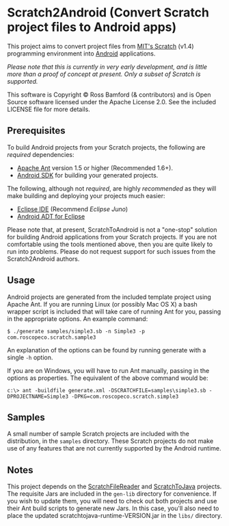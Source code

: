 Scratch2Android (Convert Scratch project files to Android apps)
===============================================================

This project aims to convert project files from [MIT's Scratch](http://scratch.mit.edu/) (v1.4) programming environment into [Android](http://www.android.com/) applications.

*Please note that this is currently in very early development, and is little more than a proof of concept at present. Only a subset of Scratch is supported.*

This software is Copyright &copy; Ross Bamford (& contributors) and is Open Source software licensed under the Apache License 2.0. See the included LICENSE file for more details.

Prerequisites
-------------

To build Android projects from your Scratch projects, the following are *required* dependencies:

* [Apache Ant](http://ant.apache.org/) version 1.5 or higher (Recommended 1.6+).
* [Android SDK](http://developer.android.com/sdk/index.html) for building your generated projects.

The following, although not _required_, are highly *recommended* as they will make building and deploying your projects much easier:

* [Eclipse IDE](http://eclipse.org/) (Recommend _Eclipse Juno_)
* [Android ADT for Eclipse](http://developer.android.com/tools/sdk/eclipse-adt.html)

Please note that, at present, ScratchToAndroid is not a "one-stop" solution for building Android applications from your Scratch projects. If you are not comfortable using the tools mentioned above, then you are quite likely to run into problems. Please do not request support for such issues from the Scratch2Android authors.

Usage
-----

Android projects are generated from the included template project using Apache Ant. If you are running Linux (or possibly Mac OS X) a bash wrapper script is included that will take care of running Ant for you, passing in the appropriate options. An example command:

`$ ./generate samples/simple3.sb -n Simple3 -p com.roscopeco.scratch.sample3`

An explanation of the options can be found by running generate with a single `-h` option.

If you are on Windows, you will have to run Ant manually, passing in the options as properties. The equivalent of the above command would be:

`c:\> ant -buildfile generate.xml -DSCRATCHFILE=samples\simple3.sb -DPROJECTNAME=Simple3 -DPKG=com.roscopeco.scratch.simple3`

Samples
-------

A small number of sample Scratch projects are included with the distribution, in the `samples` directory. These Scratch projects do not make use of any features that are not currently supported by the Android runtime.

Notes
-----

This project depends on the [ScratchFileReader](https://github.com/roscopeco/ScratchFileReader) and [ScratchToJava](https://github.com/roscopeco/ScratchFileReader) projects. The requisite Jars are included in the `gen-lib` directory for convenience. If you wish to update them, you will need to check out both projects and use their Ant build scripts to generate new Jars. In this case, you'll also need to place the updated scratchtojava-runtime-VERSION.jar in the `libs/` directory.

